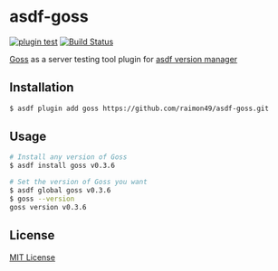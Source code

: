 # asdf-goss

[![plugin test](https://github.com/raimon49/asdf-goss/workflows/plugin%20test/badge.svg)](https://github.com/raimon49/asdf-goss/actions/workflows/asdf.yml)
[![Build Status](https://travis-ci.org/raimon49/asdf-goss.svg?branch=master)](https://travis-ci.org/raimon49/asdf-goss)

[Goss](https://goss.rocks) as a server testing tool plugin for [asdf version manager](https://asdf-vm.com/)

## Installation

```bash
$ asdf plugin add goss https://github.com/raimon49/asdf-goss.git
```

## Usage

```bash
# Install any version of Goss
$ asdf install goss v0.3.6

# Set the version of Goss you want
$ asdf global goss v0.3.6
$ goss --version
goss version v0.3.6
```

## License

[MIT License](LICENSE)
